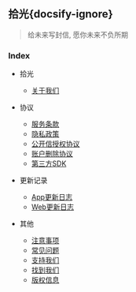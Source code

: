 ## 拾光{docsify-ignore}

> 给未来写封信, 愿你未来不负所期


### Index

- 拾光

   - [关于我们](about.md)

- 协议

  - [服务条款](law.md)
  - [隐私政策](privacy.md)
  - [公开信授权协议](public.md)
  - [账户删除协议](delete.md)
  - [第三方SDK](third_sdk.md)

- 更新记录
 
  - [App更新日志](update_app.md)
  - [Web更新日志](update_web.md)

- 其他
  - [注意事项](notice.md)
  - [常见问题](fqa.md)
  - [支持我们](sponsor.md)
  - [找到我们](find_us.md)
  - [版权信息](copyright.md)
